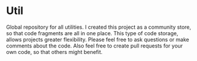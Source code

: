 # Util
Global repository for all utilities.
I created this project as a community store, so that code fragments are all in one place. This type of code storage,
allows projects greater flexibility. Please feel free to ask questions or make comments about the code. Also feel free 
to create pull requests for your own code, so that others might benefit. 
